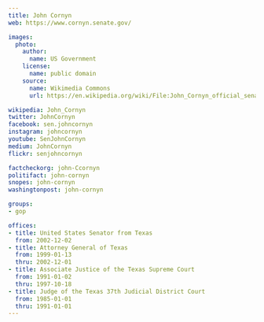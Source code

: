 ```yaml
---
title: John Cornyn
web: https://www.cornyn.senate.gov/

images:
  photo:
    author:
      name: US Government
    license:
      name: public domain
    source:
      name: Wikimedia Commons
      url: https://en.wikipedia.org/wiki/File:John_Cornyn_official_senate_portrait.jpg

wikipedia: John_Cornyn
twitter: JohnCornyn
facebook: sen.johncornyn
instagram: johncornyn
youtube: SenJohnCornyn
medium: JohnCornyn
flickr: senjohncornyn

factcheckorg: john-Ccornyn
politifact: john-cornyn
snopes: john-cornyn
washingtonpost: john-cornyn

groups:
- gop

offices:
- title: United States Senator from Texas
  from: 2002-12-02
- title: Attorney General of Texas
  from: 1999-01-13
  thru: 2002-12-01
- title: Associate Justice of the Texas Supreme Court
  from: 1991-01-02
  thru: 1997-10-18
- title: Judge of the Texas 37th Judicial District Court
  from: 1985-01-01
  thru: 1991-01-01
---
```

